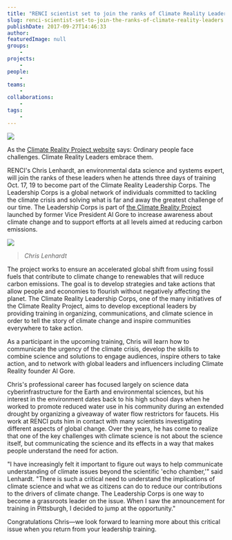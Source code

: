 ```yaml
---
title: "RENCI scientist set to join the ranks of Climate Reality Leaders"
slug: renci-scientist-set-to-join-the-ranks-of-climate-reality-leaders
publishDate: 2017-09-27T14:46:33
author: 
featuredImage: null
groups:
    - 
projects:
    - 
people:
    - 
teams: 
    - 
collaborations:
    - 
tags:
    - 
---
```


![](https://renci.org/wp-content/uploads/2017/09/Screen-Shot-2017-09-27-at-2.42.38-PM-1024x447.png)

As the [Climate Reality Project website](https://www.climaterealityproject.org/leadership-corps) says: Ordinary people face challenges. Climate Reality Leaders embrace them.

RENCI's Chris Lenhardt, an environmental data science and systems expert, will join the ranks of these leaders when he attends three days of training Oct. 17, 19 to become part of the Climate Reality Leadership Corps. The Leadership Corps is a global network of individuals committed to tackling the climate crisis and solving what is far and away the greatest challenge of our time. The Leadership Corps is part of [the Climate Reality Project](https://www.climaterealityproject.org/) launched by former Vice President Al Gore to increase awareness about climate change and to support efforts at all levels aimed at reducing carbon emissions.

![](https://renci.org/wp-content/uploads/2017/09/ChrisLenhardt-copy-2.png)

> _Chris Lenhardt_

The project works to ensure an accelerated global shift from using fossil fuels that contribute to climate change to renewables that will reduce carbon emissions. The goal is to develop strategies and take actions that allow people and economies to flourish without negatively affecting the planet. The Climate Reality Leadership Corps, one of the many initiatives of the Climate Reality Project, aims to develop exceptional leaders by providing training in organizing, communications, and climate science in order to tell the story of climate change and inspire communities everywhere to take action.

As a participant in the upcoming training, Chris will learn how to communicate the urgency of the climate crisis, develop the skills to combine science and solutions to engage audiences, inspire others to take action, and to network with global leaders and influencers including Climate Reality founder Al Gore.

Chris's professional career has focused largely on science data cyberinfrastructure for the Earth and environmental sciences, but his interest in the environment dates back to his high school days when he worked to promote reduced water use in his community during an extended drought by organizing a giveaway of water flow restrictors for faucets. His work at RENCI puts him in contact with many scientists investigating different aspects of global change. Over the years, he has come to realize that one of the key challenges with climate science is not about the science itself, but communicating the science and its effects in a way that makes people understand the need for action.

"I have increasingly felt it important to figure out ways to help communicate understanding of climate issues beyond the scientific 'echo chamber,'" said Lenhardt. "There is such a critical need to understand the implications of climate science and what we as citizens can do to reduce our contributions to the drivers of climate change. The Leadership Corps is one way to become a grassroots leader on the issue. When I saw the announcement for training in Pittsburgh, I decided to jump at the opportunity."

Congratulations Chris—we look forward to learning more about this critical issue when you return from your leadership training.

<!-- _-Karen Green_ -->